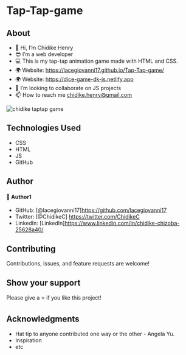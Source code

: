 # Tap-Tap-game
## About
* 👋 Hi, I’m Chidike Henry 
* 😎 I’m a web developer 
* 💻 This is my tap-tap animation game made with HTML and CSS.
* 🌍 Website:  https://lacegiovanni17.github.io/Tap-Tap-game/
* 🌍 Website:  https://dice-game-dk-js.netlify.app
* 💞️ I’m looking to collaborate on JS projects 
* 📫 How to reach me chidike.henry@gmail.com 

![chidike taptap game](https://user-images.githubusercontent.com/30509335/204060404-e9dc9d8c-4efd-437c-a6ab-921809b4b30c.JPG)


## Technologies Used
* CSS
* HTML
* JS
* GitHub

## Author

#### 👤 Author1
- GitHub: [@lacegiovanni17]https://github.com/lacegiovanni17
- Twitter: [@ChidikeC] https://twitter.com/ChidikeC
- LinkedIn: [LinkedIn]https://www.linkedin.com/in/chidike-chizoba-25628a40/

## Contributing 
Contributions, issues, and feature requests are welcome!

## Show your support
Please give a ⭐️ if you like this project! 

## Acknowledgments
- Hat tip to anyone contributed one way or the other - Angela Yu.
- Inspiration
- etc


